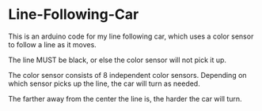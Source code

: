 # Line-Following-Car
This is an arduino code for my line following car, which uses a color sensor to follow a line as it moves. 

The line MUST be black, or else the color sensor will not pick it up.

The color sensor consists of 8 independent color sensors. Depending on which sensor picks up the line, the car will turn as needed.

The farther away from the center the line is, the harder the car will turn.
